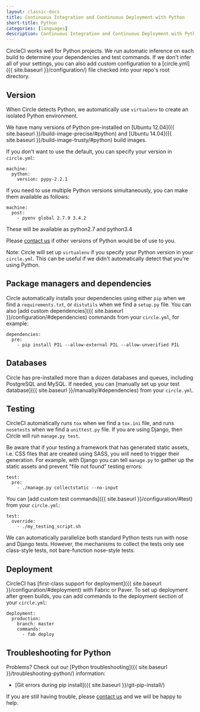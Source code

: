 ```yaml
---
layout: classic-docs
title: Continuous Integration and Continuous Deployment with Python
short-title: Python
categories: [languages]
description: Continuous Integration and Continuous Deployment with Python
---
```


CircleCI works well for Python projects. We run automatic inference on each
build to determine your dependencies and test commands. If we don't infer all
of your settings, you can also add custom configuration to a
[circle.yml]({{ site.baseurl }}/configuration/) file checked into your repo's root directory.

## Version

When Circle detects Python, we automatically use `virtualenv` to create an isolated Python environment.

We have many versions of Python pre-installed on [Ubuntu 12.04]({{ site.baseurl }}/build-image-precise/#python) and [Ubuntu 14.04]({{ site.baseurl }}/build-image-trusty/#python) build images.

If you don't want to use the default, you can specify your version in `circle.yml`:

```
machine:
  python:
    version: pypy-2.2.1
```

If you need to use multiple Python versions simultaneously, you can make them available as follows:

```
machine:
  post:
    - pyenv global 2.7.9 3.4.2
```
These will be available as python2.7 and python3.4

Please [contact us](mailto:support@circleci.com) if other versions of Python
would be of use to you.

<span class='label label-info'>Note:</span>
Circle will set up `virtualenv` if you specify your Python version in your `circle.yml`.
This can be useful if we didn't automatically detect that you're using Python.

## Package managers and dependencies

Circle automatically installs your dependencies using either `pip` when we find
a `requirements.txt`, or `distutils` when we find a `setup.py` file. You can
also [add custom dependencies]({{ site.baseurl }}/configuration/#dependencies) commands from
your `circle.yml`, for example:

```
dependencies:
  pre:
    - pip install PIL --allow-external PIL --allow-unverified PIL
```

## Databases

Circle has pre-installed more than a dozen databases and queues, including PostgreSQL and
MySQL. If needed, you can
[manually set up your test database]({{ site.baseurl }}/manually/#dependencies) from your
`circle.yml`.

## Testing

CircleCI automatically runs `tox` when we find a `tox.ini` file, and runs
`nosetests` when we find a `unittest.py` file. If you are using Django, then
Circle will run `manage.py test`.

Be aware that if your testing a framework that has generated static assets, i.e. CSS files
that are created using SASS, you will need to trigger their generation. For example, with Django
you can tell `manage.py` to gather up the static assets and prevent "file not found" testing errors:

```
test:
  pre:
    - ./manage.py collectstatic --no-input
```

You can [add custom test commands]({{ site.baseurl }}/configuration/#test) from your `circle.yml`:

```
test:
  override:
    - ./my_testing_script.sh
```

We can automatically parallelize both standard Python tests run with nose and
Django tests. However, the mechanisms to collect the tests only see class-style
tests, not bare-function nose-style tests.

## Deployment

CircleCI has [first-class support for deployment]({{ site.baseurl }}/configuration/#deployment)
with Fabric or Paver. To set up deployment after green builds, you can add
commands to the deployment section of your `circle.yml`:

```
deployment:
  production:
    branch: master
    commands:
      - fab deploy
```

## Troubleshooting for Python

Problems? Check out our [Python troubleshooting]({{ site.baseurl }}/troubleshooting-python/)
information:

* [Git errors during pip install]({{ site.baseurl }}/git-pip-install/)

If you are still having trouble, please [contact us](mailto:support@circleci.com)
and we will be happy to help.
